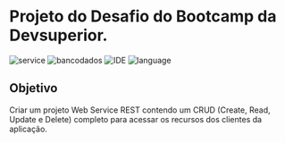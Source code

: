 # Projeto do Desafio do Bootcamp da Devsuperior.

![service](https://img.shields.io/badge/Framework-Spring%20Boot-green) ![bancodados](https://img.shields.io/badge/DB-H2-green) ![IDE](https://img.shields.io/badge/IDE-VSCode-blue) ![language](https://img.shields.io/badge/Language-Java-green)

## Objetivo
Criar um projeto Web Service REST contendo um CRUD (Create, Read, Update e Delete) completo para acessar os recursos dos clientes da aplicação.


